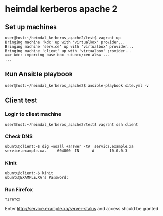 # heimdal kerberos apache 2

## Set up machines
```
user@host:~/heimdal_kerberos_apache2/test$ vagrant up
Bringing machine 'kdc' up with 'virtualbox' provider...
Bringing machine 'service' up with 'virtualbox' provider...
Bringing machine 'client' up with 'virtualbox' provider...
==> kdc: Importing base box 'ubuntu/xenial64'...
...
```

## Run Ansible playbook
```
user@host:~/heimdal_kerberos_apache2$ ansible-playbook site.yml -v
```
## Client test

### Login to client machine
```
user@host:~/heimdal_kerberos_apache2/test$ vagrant ssh client

```

### Check DNS
```
ubuntu@client:~$ dig +noall +answer -tA  service.example.xa 
service.example.xa.     604800  IN      A       10.0.0.3
```
### Kinit
```
ubuntu@client:~$ kinit
ubuntu@EXAMPLE.XA's Password: 
```

### Run Firefox
```
firefox
```

Enter http://service.example.xa/server-status and access should be granted


